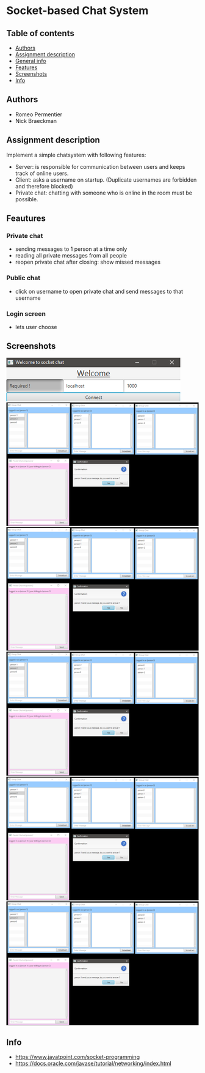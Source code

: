 # Socket-based Chat System


## Table of contents
* [Authors](#Authors)
* [Assignment description](#Assignment-description)
* [General info](#General-info)
* [Features](#Features)
* [Screenshots](#Screenshots)
* [Info](#Info)

## Authors
* Romeo Permentier
* Nick Braeckman

## Assignment description
Implement a simple chatsystem with following features:
* Server: is responsible for communication between users and keeps track of online users.
* Client: asks a username on startup. (Duplicate usernames are forbidden and therefore blocked)
* Private chat: chatting with someone who is online in the room must be possible.


## Feautures
### Private chat
* sending messages to 1 person at a time only
* reading all private messages from all people
* reopen private chat after closing: show missed messages
### Public chat
* click on username to open private chat and send messages to that username
### Login screen
* lets user choose

## Screenshots
![Login screen](Screenshots/screen_login.png?raw=true "Login Screen")
![Screenshot 1](Screenshots/screen1.png?raw=true "Screenshot 1")
![Screenshot 2](Screenshots/screen1.png?raw=true "Screenshot 2")
![Screenshot 3](Screenshots/screen1.png?raw=true "Screenshot 3")
![Screenshot 4](Screenshots/screen1.png?raw=true "Screenshot 4")
![Screenshot 5](Screenshots/screen1.png?raw=true "Screenshot 5")

## Info
* https://www.javatpoint.com/socket-programming
* https://docs.oracle.com/javase/tutorial/networking/index.html
